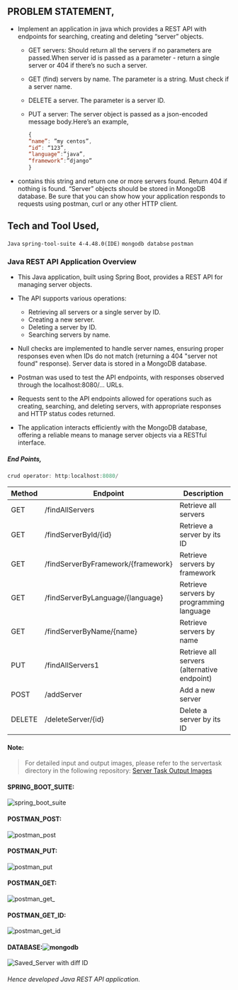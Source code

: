 

## PROBLEM STATEMENT,
- Implement an application in java which provides a REST API with endpoints for searching, creating and deleting “server” objects.

  - GET servers: Should return all the servers if no parameters are passed.When server id is passed as a parameter - return a single server or 404 if there’s no such a server.
  - GET (find) servers by name. The parameter is a string. Must check if a server name.
  - DELETE a server. The parameter is a server ID.
  - PUT a server: The server object is passed as a json-encoded message body.Here’s an example,
    
    ``` javascript
    {
    “name”: ”my centos”,
    “id”: “123”,
    “language”:”java”,
    “framework”:”django”
    }
    ```


- contains this string and return one or more servers found. Return 404 if nothing is found. “Server” objects should be stored in MongoDB database. Be sure that you can show how your application responds to requests using postman, curl or any other HTTP client.

## Tech and Tool Used,

 `Java`  `spring-tool-suite 4-4.48.0(IDE)`  `mongodb databse`   `postman`

### Java REST API Application Overview

- This Java application, built using Spring Boot, provides a REST API for managing server objects.

- The API supports various operations:
  - Retrieving all servers or a single server by ID.
  - Creating a new server.
  - Deleting a server by ID.
  - Searching servers by name.

- Null checks are implemented to handle server names, ensuring proper responses even when IDs do not match (returning a 404 "server not found" response). Server data is stored in a MongoDB database.

- Postman was used to test the API endpoints, with responses observed through the localhost:8080/... URLs.

- Requests sent to the API endpoints allowed for operations such as creating, searching, and deleting servers, with appropriate responses and HTTP status codes returned.

- The application interacts efficiently with the MongoDB database, offering a reliable means to manage server objects via a RESTful interface.

##### End Points,

```javascript
crud operator: http:localhost:8080/
```


| Method | Endpoint                           | Description                               |
|--------|------------------------------------|-------------------------------------------|
| GET    | /findAllServers                   | Retrieve all servers                      |
| GET    | /findServerById/{id}              | Retrieve a server by its ID               |
| GET    | /findServerByFramework/{framework}| Retrieve servers by framework             |
| GET    | /findServerByLanguage/{language}  | Retrieve servers by programming language |
| GET    | /findServerByName/{name}          | Retrieve servers by name                  |
| PUT    | /findAllServers1                  | Retrieve all servers (alternative endpoint)|
| POST   | /addServer                        | Add a new server                          |
| DELETE | /deleteServer/{id}                | Delete a server by its ID                 |


#### Note:

> For detailed input and output images, please refer to the servertask directory in the following repository: [Server Task Output Images](https://github.com/MunwarAli12/model-java_REST-API_web_application-/tree/main/servertask/output_images)

#### SPRING_BOOT_SUITE:

![spring_boot_suite](https://user-images.githubusercontent.com/126280146/228462477-3c3b7667-bb26-4f6a-bd2a-5b46bd3a067f.png)

#### POSTMAN_POST:

![postman_post](https://user-images.githubusercontent.com/126280146/228462546-8894af44-b288-4814-8673-45afdf237053.png)

#### POSTMAN_PUT:

![postman_put](https://user-images.githubusercontent.com/126280146/228462618-202a2832-7305-4821-b78a-b1cb174351a4.png)

#### POSTMAN_GET:

![postman_get_](https://user-images.githubusercontent.com/126280146/228462699-e547219d-9152-4b4c-a9f4-dfa986049f4e.png)

#### POSTMAN_GET_ID:

![postman_get_id](https://user-images.githubusercontent.com/126280146/228462825-c8b2e69c-dfd9-469a-802c-fef182bd177d.png)

#### DATABASE:![mongodb](https://user-images.githubusercontent.com/126280146/228462873-3b3e576d-da79-4a9e-8973-03835aaab107.png)

![Saved_Server with diff ID](https://user-images.githubusercontent.com/126280146/228462915-c66c3f29-d6b2-4525-9107-7526e26b624c.png)

###### Hence developed Java REST API application.


